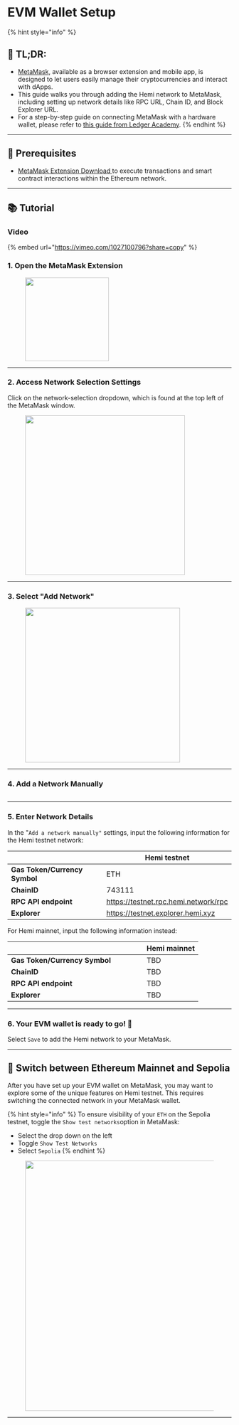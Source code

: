 # EVM Wallet Setup

{% hint style="info" %}
## 📜 **TL;DR:**

* [MetaMask](https://metamask.io/download/), available as a browser extension and mobile app, is designed to let users easily manage their cryptocurrencies and interact with dApps.
* This guide walks you through adding the Hemi network to MetaMask, including setting up network details like RPC URL, Chain ID, and Block Explorer URL.
* For a step-by-step guide on connecting MetaMask with a hardware wallet, please refer to [this guide from Ledger Academy](https://www.ledger.com/academy/security/the-safest-way-to-use-metamask).
{% endhint %}

***

## 🏁 Prerequisites

* [MetaMask Extension Download ](https://metamask.io/download/)to execute transactions and smart contract interactions within the Ethereum network.

***

## 📚 Tutorial

### Video

{% embed url="https://vimeo.com/1027100796?share=copy" %}

### 1. Open the MetaMask Extension

<figure><img src="../../.gitbook/assets/1.png" alt="" width="188"><figcaption></figcaption></figure>

***

### 2. Access Network Selection Settings

Click on the network-selection dropdown, which is found at the top left of the MetaMask window.

<figure><img src="../../.gitbook/assets/2.png" alt="" width="359"><figcaption></figcaption></figure>

***

### 3. Select "Add Network"

<figure><img src="../../.gitbook/assets/3.png" alt="" width="348"><figcaption></figcaption></figure>

***

### 4. Add a Network Manually

<figure><img src="../../.gitbook/assets/4.png" alt=""><figcaption></figcaption></figure>

***

### 5. **Enter Network Details**

In the "`Add a network manually"` settings, input the following information for the Hemi testnet network:

<table><thead><tr><th width="289"></th><th>Hemi testnet</th></tr></thead><tbody><tr><td><strong>Gas Token/Currency Symbol</strong></td><td>ETH</td></tr><tr><td><strong>ChainID</strong></td><td>743111</td></tr><tr><td><strong>RPC API endpoint</strong></td><td><a href="https://testnet.rpc.hemi.network/rpc">https://testnet.rpc.hemi.network/rpc</a></td></tr><tr><td><strong>Explorer</strong></td><td><a href="https://testnet.explorer.hemi.xyz">https://testnet.explorer.hemi.xyz</a></td></tr></tbody></table>

For Hemi mainnet, input the following information instead:

<table><thead><tr><th width="289"></th><th>Hemi mainnet</th></tr></thead><tbody><tr><td><strong>Gas Token/Currency Symbol</strong></td><td>TBD</td></tr><tr><td><strong>ChainID</strong></td><td>TBD</td></tr><tr><td><strong>RPC API endpoint</strong></td><td>TBD</td></tr><tr><td><strong>Explorer</strong></td><td>TBD</td></tr></tbody></table>

***

### 6. **Your EVM wallet is ready to go! 🎉**

Select `Save` to add the Hemi network to your MetaMask.

***

## 🔄 Switch between Ethereum Mainnet and Sepolia

After you have set up your EVM wallet on MetaMask, you may want to explore some of the unique features on Hemi testnet. This requires switching the connected network in your MetaMask wallet.

{% hint style="info" %}
To ensure visibility of your `ETH` on the Sepolia testnet, toggle the `Show test networks`option in MetaMask:

* Select the drop down on the left
* Toggle `Show Test Networks`
* Select `Sepolia`
{% endhint %}



<figure><img src="../../.gitbook/assets/1b.png" alt="" width="563"><figcaption></figcaption></figure>

***



